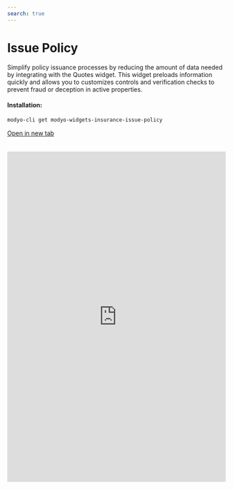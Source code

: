 ```yaml
---
search: true
---
```


# Issue Policy

Simplify policy issuance processes by reducing the amount of data needed by integrating with the Quotes widget. This widget preloads information quickly and allows you to customizes controls and verification checks to prevent fraud or deception in active properties.

#### Installation:

```bash
modyo-cli get modyo-widgets-insurance-issue-policy
```

[Open in new tab](https://widgets.modyo.com/insurance/broker/issue-policy)

<iframe id="widgetFrame" src="https://widgets.modyo.com/insurance/broker/issue-policy" width="100%" frameBorder="0"  style="min-height:762px;overflow:auto;margin-top:20px;"></p>

<table spaces-before="0">
  <tr>
    <th>
      Feature
    </th>
    
    <th>
      Description
    </th>
  </tr>
  
  <tr>
    <td>
      Save
    </td>
    
    <td>
      Brokers don't always have all the data at hand. This option helps generate draft policies without losing the current policy issuance process.
    </td>
  </tr>
  
  <tr>
    <td>
      Effective Date
    </td>
    
    <td>
      Your broker can filter directly by Effective Date and Property type. This saves time by integrating this section with the information collected in the Quote widget.
    </td>
  </tr>
  
  <tr>
    <td>
      Summary
    </td>
    
    <td>
      This section presents a summary of the quote before generating it to validate coverage, deductibles, and offers the option of changing the premium percentage selected for the quote.
    </td>
  </tr>
</table>
